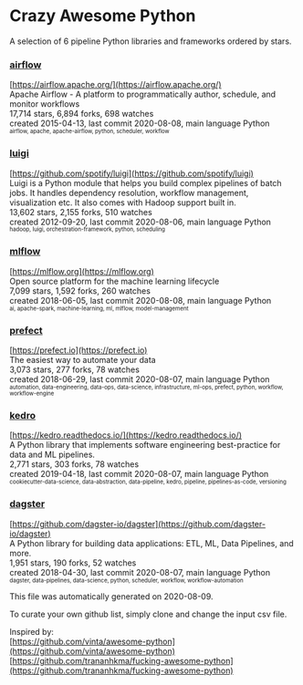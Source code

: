 # Crazy Awesome Python
A selection of 6 pipeline Python libraries and frameworks ordered by stars.  


### [airflow](https://github.com/apache/airflow)  
[https://airflow.apache.org/](https://airflow.apache.org/)  
Apache Airflow - A platform to programmatically author, schedule, and monitor workflows  
17,714 stars, 6,894 forks, 698 watches  
created 2015-04-13, last commit 2020-08-08, main language Python  
<sub><sup>airflow, apache, apache-airflow, python, scheduler, workflow</sup></sub>


### [luigi](https://github.com/spotify/luigi)  
[https://github.com/spotify/luigi](https://github.com/spotify/luigi)  
Luigi is a Python module that helps you build complex pipelines of batch jobs. It handles dependency resolution, workflow management, visualization etc. It also comes with Hadoop support built in.   
13,602 stars, 2,155 forks, 510 watches  
created 2012-09-20, last commit 2020-08-06, main language Python  
<sub><sup>hadoop, luigi, orchestration-framework, python, scheduling</sup></sub>


### [mlflow](https://github.com/mlflow/mlflow)  
[https://mlflow.org](https://mlflow.org)  
Open source platform for the machine learning lifecycle  
7,099 stars, 1,592 forks, 260 watches  
created 2018-06-05, last commit 2020-08-08, main language Python  
<sub><sup>ai, apache-spark, machine-learning, ml, mlflow, model-management</sup></sub>


### [prefect](https://github.com/PrefectHQ/prefect)  
[https://prefect.io](https://prefect.io)  
The easiest way to automate your data  
3,073 stars, 277 forks, 78 watches  
created 2018-06-29, last commit 2020-08-07, main language Python  
<sub><sup>automation, data-engineering, data-ops, data-science, infrastructure, ml-ops, prefect, python, workflow, workflow-engine</sup></sub>


### [kedro](https://github.com/quantumblacklabs/kedro)  
[https://kedro.readthedocs.io/](https://kedro.readthedocs.io/)  
A Python library that implements software engineering best-practice for data and ML pipelines.  
2,771 stars, 303 forks, 78 watches  
created 2019-04-18, last commit 2020-08-07, main language Python  
<sub><sup>cookiecutter-data-science, data-abstraction, data-pipeline, kedro, pipeline, pipelines-as-code, versioning</sup></sub>


### [dagster](https://github.com/dagster-io/dagster)  
[https://github.com/dagster-io/dagster](https://github.com/dagster-io/dagster)  
A Python library for building data applications: ETL, ML, Data Pipelines, and more.  
1,951 stars, 190 forks, 52 watches  
created 2018-04-30, last commit 2020-08-07, main language Python  
<sub><sup>dagster, data-pipelines, data-science, python, scheduler, workflow, workflow-automation</sup></sub>


This file was automatically generated on 2020-08-09.  

To curate your own github list, simply clone and change the input csv file.  

Inspired by:  
[https://github.com/vinta/awesome-python](https://github.com/vinta/awesome-python)  
[https://github.com/trananhkma/fucking-awesome-python](https://github.com/trananhkma/fucking-awesome-python)  